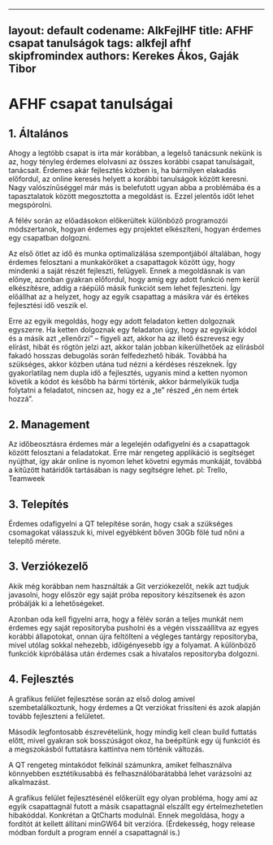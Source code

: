 
---
layout: default
codename: AlkFejlHF
title: AFHF csapat tanulságok
tags: alkfejl afhf skipfromindex
authors: Kerekes Ákos, Gaják Tibor
---

# AFHF csapat tanulságai

 ## 1. Általános

Ahogy a legtöbb csapat is írta már korábban, a legelső tanácsunk nekünk is az, hogy tényleg érdemes elolvasni az összes korábbi csapat tanulságait, tanácsait. Érdemes akár fejlesztés közben is, ha bármilyen elakadás előfordul, az online keresés helyett a korábbi tanulságok között keresni. Nagy valószínűséggel már más is belefutott ugyan abba a problémába és a tapasztalatok között megosztotta a megoldást is. Ezzel jelentős időt lehet megspórolni.

A félév során az előadásokon előkerültek különböző programozói módszertanok, hogyan érdemes egy projektet elkészíteni, hogyan érdemes egy csapatban dolgozni.

Az első ötlet az idő és munka optimalizálása szempontjából általában, hogy érdemes felosztani a munkaköröket a csapattagok között úgy, hogy mindenki a saját részét fejleszti, felügyeli. Ennek a megoldásnak is van előnye, azonban gyakran előfordul, hogy amíg egy adott funkció nem kerül elkészítésre, addig a ráépülő másik funkciót sem lehet fejleszteni. Így előállhat az a helyzet, hogy az egyik csapattag a másikra vár és értékes fejlesztési idő veszik el.

Erre az egyik megoldás, hogy egy adott feladaton ketten dolgoznak egyszerre. Ha  ketten dolgoznak egy feladaton úgy, hogy az egyikük kódol és a másik azt „ellenőrzi” – figyeli azt, akkor ha az illető észrevesz egy elírást, hibát és rögtön jelzi azt, akkor talán jobban kikerülhetőek az elírásból fakadó hosszas debugolás során felfedezhető hibák. Továbbá ha szükséges, akkor közben utána tud nézni a kérdéses részeknek. Így gyakorlatilag nem dupla idő a fejlesztés, ugyanis mind a ketten nyomon követik a kódot és később ha bármi történik, akkor bármelyikük tudja folytatni a feladatot, nincsen az, hogy ez a „te” részed „én nem értek hozzá”. 

 ## 2. Management
 
Az időbeosztásra érdemes már a legelején odafigyelni és a csapattagok között felosztani a feladatokat. Erre már rengeteg applikáció is segítséget nyújthat, így akár online is nyomon lehet követni egymás munkáját, továbbá a kitűzött határidők tartásában is nagy segítségre lehet. pl: Trello, Teamweek

 ## 3. Telepítés

Érdemes odafigyelni a QT telepítése során, hogy csak a szükséges csomagokat válasszuk ki, mivel egyébként bőven 30Gb fölé tud nőni a telepítő mérete. 

 ## 3. Verziókezelő
 
Akik még korábban nem használták a Git verziókezelőt, nekik azt tudjuk javasolni, hogy először egy saját próba repository készítsenek és azon próbálják ki a lehetőségeket.

Azonban oda kell figyelni arra, hogy a félév során a teljes munkát nem érdemes egy saját repositoryba pusholni  és a végén visszaállítva az egyes korábbi állapotokat, onnan újra feltölteni a végleges tantárgy repositoryba, mivel utólag sokkal nehezebb, időigényesebb így  a folyamat. A különböző funkciók kipróbálása után érdemes csak a hivatalos repositoryba dolgozni.
 
 ## 4. Fejlesztés
  
A grafikus felület fejlesztése során az első dolog amivel szembetalálkoztunk, hogy érdemes a Qt verziókat frissíteni és azok alapján tovább fejleszteni a felületet.
  
Második legfontosabb észrevételünk, hogy mindig kell clean build futtatás előtt, mivel gyakran sok bosszúságot okoz, ha beépítünk egy új funkciót és a megszokásból futtatásra kattintva nem történik változás.
  
A QT rengeteg mintakódot felkínál számunkra, amiket felhasználva könnyebben esztétikusabbá és felhasználóbarátabbá lehet varázsolni az alkalmazást.  
  
A grafikus felület fejlesztésénél előkerült egy olyan probléma, hogy ami az egyik csapattagnál futott a másik csapattagnál elszállt egy értelmezhetetlen hibakóddal. Konkrétan a QtCharts modulnál. Ennek megoldása, hogy a fordítót át kellett állítani minGW64 bit verzióra. (Érdekesség, hogy release módban fordult a program ennél a csapattagnál is.)
